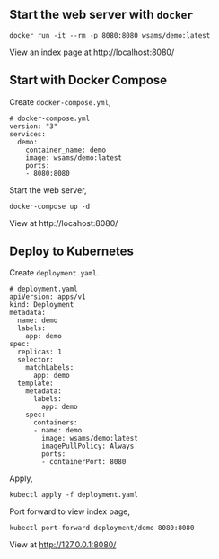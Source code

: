 ## Start the web server with `docker`

```
docker run -it --rm -p 8080:8080 wsams/demo:latest
```

View an index page at http://localhost:8080/

## Start with Docker Compose

Create `docker-compose.yml`,

```
# docker-compose.yml
version: "3"
services:
  demo:
    container_name: demo
    image: wsams/demo:latest
    ports:
    - 8080:8080
```

Start the web server,

```
docker-compose up -d
```

View at http://locahost:8080/

## Deploy to Kubernetes

Create `deployment.yaml`.

```
# deployment.yaml
apiVersion: apps/v1
kind: Deployment
metadata:
  name: demo
  labels:
    app: demo
spec:
  replicas: 1
  selector:
    matchLabels:
      app: demo
  template:
    metadata:
      labels:
        app: demo
    spec:
      containers:
      - name: demo
        image: wsams/demo:latest
        imagePullPolicy: Always
        ports:
        - containerPort: 8080
```

Apply,

```
kubectl apply -f deployment.yaml
```

Port forward to view index page,

```
kubectl port-forward deployment/demo 8080:8080
```

View at http://127.0.0.1:8080/
